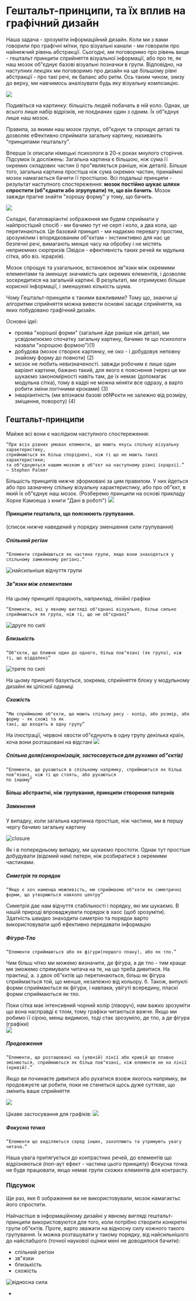 # Гештальт-принципи, та їх вплив на графічний дизайн

Наша задача - зрозуміти інформаційний дизайн. Коли ми з вами говорили про графічні мітки, про візуальні канали - ми говорили про найнижчий рівень абстракції. Сьогодні, ми поговоримо про  рівень вище - гештальт принципи сприйняття візуальної інформації, або про те, як наш мозок об"єднує базові візуальні позначки в групи. Відповідно, на наступних лекціях ми поговоримо про дизайн на ще більшому рівні абстракції - про такі речі, як баланс або ритм. Ось таким чином, знизу до верху, ми навчимось аналізувати будь яку візуальну композицію. 

![](figures/week04/fig_gesht_01_kolo.png)

Подивіться на картинку: більшість людей побачать в ній коло. Однак, це всього лише набір відрізків, не поєднаних один з одним. Їх об"єднує лише наш мозок.

Правила, за якими наш мозок групує, об"єднує та спрощує деталі та дозволяє еФективно сприймати загальну картину, називають "принципами гештальту". 

Вперше їх описали німецькі психологи в 20-х роках мнулого сторіччя. Підсумок їх досліжень: Загальна картина є більшою, ніж сума її окремих складових частин (і про"являється раніше, ніж деталі). Більше того, загальна картина простіша ніж сума окремих частин, принаймні мозок намагається бачити її простішою. Всі подальші принципи - результат наступного спостереження: __мозок постійно шукає шляхи спростити (об"єднати або згрупувати) те, що він бачить__. Мозок завжди прагне знайти "хорошу форму" у тому, що бачить.

![](figures/week04/fig_gesht_02_kola.png)

Складні, багатоваріантні зображення ми будем сприймати у найпростіший спосіб - ми бачимо тут не серп і коло, а два кола, що перетинаються. Це базовий принцип - ми надаємо перевагу простим, зрозумілим і впорядкованим об"єктам - інстинктивно для нас це безпечні речі, вимагають менше часу на обробку і не містять неприємних сюрпризів (Звідси - ефективність таких речей як мдульна сітка, або віз. ієрархія).

Мозок спрощує та узагальнює, встановлює зв"язки між окремими елементами та зменшує значимість цих окремих елементів, і дозволяє зосередитися на загальній картині. В результаті, ми отримуємо більше корисної інформації, і зменшуємо кількість шума.



Чому Гештальт-принципи є такими важливими? Тому що, знаючи ці алгоритми сприйняття можна вивести основні засади сприйняття, на яких побудовано графічний дизайн.

Основні ідеї:
- проява "хорошої форми" (загальне йде раніше ніж деталі, ми усвідомлюємо спочатку загальну картину, бачимо те що психологи назвали "хорошою формою")(1)
- добудова (мозок створює картинку, не око - і добудовує неповну знайому форму до повноти) (2)
- мозок не любить невизначеності. завжди робочим є лише один варіант картини, бажано такий, для якого є пояснення (через це ми шукаємо закономірності навіть там, де їх немає (допомагає модульна сітка), тому в кадрі не можна міняти все одразу, а варто робити зміни логічними кроками) (3)
- інваріантність (ми впізнаєм базові об№єкти не залежно від розміру, зміщення, повороту) (4)



## Гештальт-принципи

Майже всі вони є наслідком наступного спостереження:  

    “При всіх рівних умовах елементи, що мають якусь спільну візуальну характеристику, 
    сприймаються як більш споріднені, ніж ті що не мають такої характеристики; 
    та об"єднуються нашим мозком в об"єкт на наступному рівні ієрархії.”
    — Stephen Palmer 


Більшість принципів нижче зформовані за цим правилом. У них йдеться або про зазначену спільну візуальну характеристику, або про об"єкт, в який їх об"єднує наш мозок. 
(Розберемо принципи на основі прикладу Хорхе Камоеша з книги "Дані в роботі")
![](figures/week04/fig_gesht_03_scatterplot.png)


#### Принципи гештальта, що пояснюють групування.
(список нижче наведений у порядку зменшення сили групування)

##### Спільний регіон

    “Елементи сприймаються як частина групи, якщо вони знаходяться у спільному замкненому регіоні.”

![найсильніше відчуття групи](figures/week04/fig_gesht_04_scatterplot_region.png)


##### Зв"язки між елементами
На цьому принципі працюють, наприклад, лінійні графіки

    “Елементи, які у явному вигляді об"єднані візуально, більш сильно сприймаються як група, ніж ті, що не об"єднані”
    
![друге по силі](figures/week04/fig_gesht_05_link.png)



##### Близькість

    “Об"єкти, що ближче один до одного, більш пов"язані (як група), ніж ті, що віддалені”
![третє по силі](figures/week04/fig_gesht_06_proximity.png)

На цьому принципі базується, зокрема, сприйняття блоку у модульному дизайні як цілісної одиниці 


##### Схожість

    “Ми сприймаємо об"єкти, що мають спільну рису - колір, або розмір, або форму - як схожі та як 
    такі, що входять в одну групу”

На ілюстрації, червоні хвости об"єднують в одну групу декілька країн, хоча вони розташовані на відстані
![](figures/week04/fig_gesht_07_similarity.png)

##### Спільна доля(синхронізація, застосовується для рухомих об"єктів)


    “Елементи, що рухаються в спільному напрямку, сприймаються як більш пов"язані, ніж ті що стоять, або рухаються
    по іншому”
    

#### Більш абстрактні, ніж групування, принципи створення патернів

##### Замкнення 
У випадку, коли загальна картинка простіше, ніж частини, ми в першу чергу бачимо загальну картину

![closure](figures/week04/fig_gesht_08_closure.png)

Як і в попередньому випадку, ми шукаємо простоти. Однак тут простіше добудувати (відомий нам) патерн, ніж розбиратися з окремими частинами.


##### Симетрія та порядок
    “Якщо є хоч наменша можливість, ми сприймаємо об"єкти як симетричні форми, що утворюються навколо центру”
Симетрія дає нам відчуття стабільності і порядку, які ми шукаємо. В нашій природі впроваджувати порядок в хаос (щоб зрозуміти). Здатність швидко знаходити симетрію та порядок варто використовувати щоб ефективно передавати інформацію


##### Фігура-Тло

    “Елементи сприймаються або як фігури(першого плану), або як тло.”

Чим більш чітко ми можемо визначити, де фігура, а де тло - тим краще ми зможемо спрямувати читача на те, на що треба дивитися. На практиці, а. з двох об"єктів що перетинаються, більш як фігура сприймається той, що менше, незалежно від кольору. б. Також, випуклі форми сприймаються як фігури, і навпаки, увігуті всередину, пласкі форми сприймаються як тло. 

Поки сітка має інтенсивний чорний колір (ліворуч), нам важко зрозуміти що вона насправді є тлом, тому графіки читаються важче. Якщо ми робимо її сірою, менш видимою, тоді стає зрозуміло, де тло, а де фігура (графіки)  
![](figures/week04/fig_gesht_09_figure_ground.jpg)

    
##### Продовження

    “Елементи, що розташовані на (уявній) лінії або кривій що плавно змінюється, сприймаються як більш пов"язані, ніж елементи не на лінії (кривій).”
 
Якщо ви починаєте дивитися або рухатися взовж якогось напрямку, ви продовжуєте це робити, поки не станеться щось дуже суттєве, що змінить ваше сприйняття

![](figures/week04/fig_gesht_10_continuity.png)

Цікаве застосування для графіків:
![](figures/week04/fig_gesht_10_continuity_2.jpg)



##### Фокусна точка

    “Елементи що виділяються серед інших, захоплюють та утримують увагу читача.”

Наша увага притягується до контрастних речей, до елементів що відрізняються (поп-аут ефект - частина цього принципу) 
Фокусна точка не буде працювати, якщо немає групи схожих елементів для контрасту.

### Підсумок
Ще раз, яке б зображення ви не використовували, мозок намагаєтьс його спростити. 

Найчастіше в інформаційному дизайні у явному вигляді гештальт-принципи використовуются для того, коли потрібно створити конкретні групи об"єктів. Проте, варто зважати на відносну силу кожного такого групування. Їх можна розташувати у такому порядку, від найсильнішого до найслабшого (точної наукової оцінки мені не доводилося бачити):

* спільний регіон
* зв"язки
* близькість
* схожість

![відносна сила](figures/week04/fig_gesht_11_rating.png)

* 
